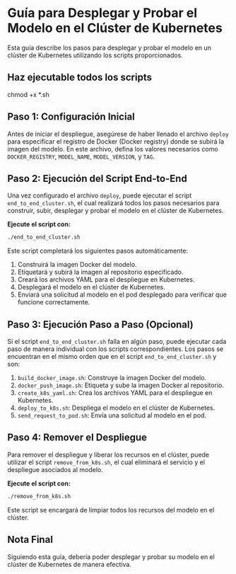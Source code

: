 
# Guía para Desplegar y Probar el Modelo en el Clúster de Kubernetes

Esta guía describe los pasos para desplegar y probar el modelo en un clúster de Kubernetes utilizando los scripts proporcionados.

## Haz ejecutable todos los scripts

chmod +x *.sh

## Paso 1: Configuración Inicial

Antes de iniciar el despliegue, asegúrese de haber llenado el archivo `deploy` para especificar el registro de Docker (Docker registry) donde se subirá la imagen del modelo. En este archivo, defina los valores necesarios como `DOCKER_REGISTRY`, `MODEL_NAME`, `MODEL_VERSION`, y `TAG`.

## Paso 2: Ejecución del Script End-to-End

Una vez configurado el archivo `deploy`, puede ejecutar el script `end_to_end_cluster.sh`, el cual realizará todos los pasos necesarios para construir, subir, desplegar y probar el modelo en el clúster de Kubernetes.

**Ejecute el script con:**

```bash
./end_to_end_cluster.sh
```

Este script completará los siguientes pasos automáticamente:

1. Construirá la imagen Docker del modelo.
2. Etiquetará y subirá la imagen al repositorio especificado.
3. Creará los archivos YAML para el despliegue en Kubernetes.
4. Desplegará el modelo en el clúster de Kubernetes.
5. Enviará una solicitud al modelo en el pod desplegado para verificar que funcione correctamente.

## Paso 3: Ejecución Paso a Paso (Opcional)

Si el script `end_to_end_cluster.sh` falla en algún paso, puede ejecutar cada paso de manera individual con los scripts correspondientes. Los pasos se encuentran en el mismo orden que en el script `end_to_end_cluster.sh` y son:

1. `build_docker_image.sh`: Construye la imagen Docker del modelo.
2. `docker_push_image.sh`: Etiqueta y sube la imagen Docker al repositorio.
3. `create_k8s_yaml.sh`: Crea los archivos YAML para el despliegue en Kubernetes.
4. `deploy_to_k8s.sh`: Despliega el modelo en el clúster de Kubernetes.
5. `send_request_to_pod.sh`: Envía una solicitud al modelo en el pod.

## Paso 4: Remover el Despliegue

Para remover el despliegue y liberar los recursos en el clúster, puede utilizar el script `remove_from_k8s.sh`, el cual eliminará el servicio y el despliegue asociados al modelo.

**Ejecute el script con:**

```bash
./remove_from_k8s.sh
```

Este script se encargará de limpiar todos los recursos del modelo en el clúster.

## Nota Final

Siguiendo esta guía, debería poder desplegar y probar su modelo en el clúster de Kubernetes de manera efectiva.
